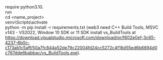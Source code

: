 require python3.10.  
run  
cd <name_project>  
venv\Scripts\activate  
python -m pip install -r requirements.txt (web3 need C++ Build Tools, MSVC v143 - VS2022, Window 10 SDK or 11 SDK install vs_BuildTools at  
https://download.visualstudio.microsoft.com/download/pr/f602e0ef-3c65-4237-8b0c-c173ab1c5aff/50a7fc844a52de79c22004fd24cc5272c4f16d55ed6b6694d0c767dde6babbac/vs_BuildTools.exe).  
                                            

